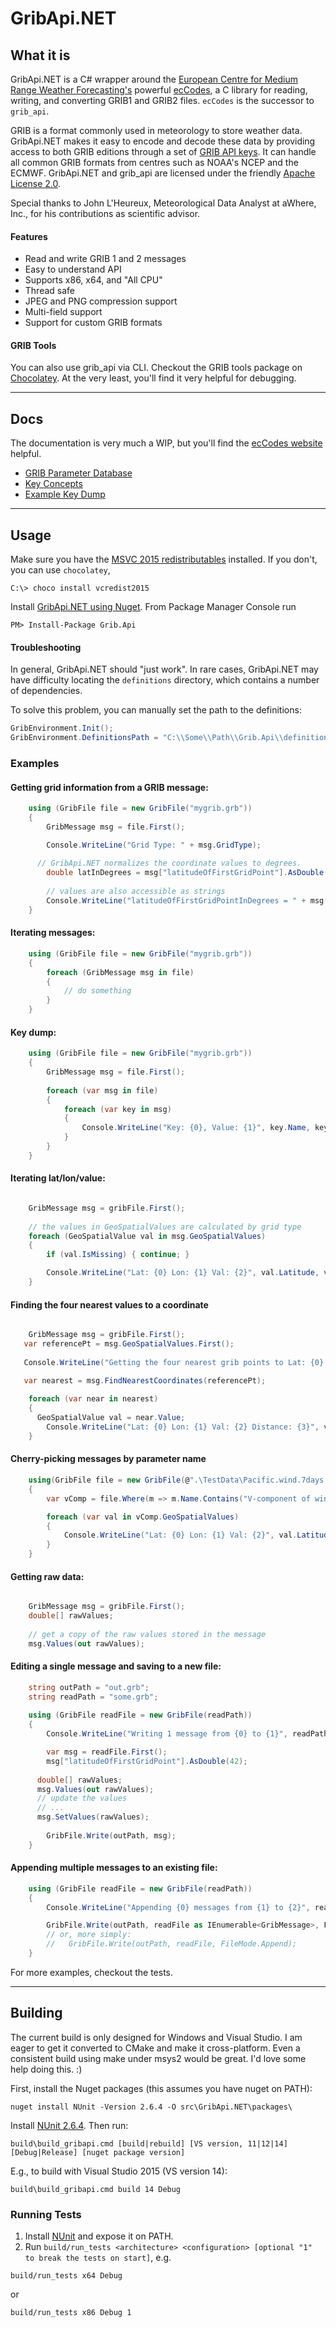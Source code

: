 # GribApi.NET

## What it is
GribApi.NET is a C# wrapper around the [European Centre for Medium Range Weather Forecasting's](http://www.ecmwf.int/) powerful [ecCodes](https://software.ecmwf.int/wiki/display/ECC/ecCodes+Home), a C library for reading, writing, and converting GRIB1 and GRIB2 files. `ecCodes` is the successor to `grib_api`.

GRIB is a format commonly used in meteorology to store weather data. GribApi.NET makes it easy to encode and decode these data by providing access to both GRIB editions through a set of [GRIB API keys](https://software.ecmwf.int/wiki/display/GRIB/GRIB%20API%20keys). It can handle all common GRIB formats from centres such as NOAA's NCEP and the ECMWF. GribApi.NET and grib_api are licensed under the friendly [Apache License 2.0](http://www.apache.org/licenses/LICENSE-2.0).

Special thanks to John L'Heureux, Meteorological Data Analyst at aWhere, Inc., for his contributions as scientific advisor.

#### Features
* Read and write GRIB 1 and 2 messages
* Easy to understand API
* Supports x86, x64, and "All CPU"
* Thread safe
* JPEG and PNG compression support
* Multi-field support
* Support for custom GRIB formats

#### GRIB Tools
You can also use grib_api via CLI. Checkout the GRIB tools package on [Chocolatey](https://chocolatey.org/packages/grib-tools). At the very least, you'll find it very helpful for debugging.

--------------------------

## Docs
The documentation is very much a WIP, but you'll find the [ecCodes website](https://software.ecmwf.int/wiki/display/ECC/Documentation) helpful.

* [GRIB Parameter Database](http://apps.ecmwf.int/codes/grib/param-db/)
* [Key Concepts](https://github.com/0x1mason/GribApi.NET/blob/master/docs/KeyConcepts.md)
* [Example Key Dump](https://github.com/0x1mason/GribApi.NET/blob/master/docs/TypicalKeyDump.md)

--------------------------

## Usage
Make sure you have the [MSVC 2015 redistributables](https://www.microsoft.com/en-us/download/details.aspx?id=48145) installed. If you don't, you can use `chocolatey`, 
```shell
C:\> choco install vcredist2015
```

Install [GribApi.NET using Nuget](https://www.nuget.org/packages/Grib.Api). From Package Manager Console run
```shell
PM> Install-Package Grib.Api 
```

#### Troubleshooting
In general, GribApi.NET should "just work". In rare cases, GribApi.NET may have difficulty locating the `definitions` directory, which contains a number of dependencies.

To solve this problem, you can manually set the path to the definitions:
```csharp
GribEnvironment.Init();
GribEnvironment.DefinitionsPath = "C:\\Some\\Path\\Grib.Api\\definitions"
```

### Examples

#### Getting grid information from a GRIB message:
```csharp
	using (GribFile file = new GribFile("mygrib.grb"))
	{
		GribMessage msg = file.First();

		Console.WriteLine("Grid Type: " + msg.GridType);
		
      // GribApi.NET normalizes the coordinate values to degrees.
		double latInDegrees = msg["latitudeOfFirstGridPoint"].AsDouble();
		
		// values are also accessible as strings
		Console.WriteLine("latitudeOfFirstGridPointInDegrees = " + msg["latitudeOfFirstGridPoint"].AsString());
	}
```

#### Iterating messages:
```csharp
	using (GribFile file = new GribFile("mygrib.grb"))
	{
		foreach (GribMessage msg in file)
		{
			// do something
		}
	}
```

#### Key dump:
```csharp
	using (GribFile file = new GribFile("mygrib.grb"))
	{
		GribMessage msg = file.First();
		
		foreach (var msg in file)
		{
			foreach (var key in msg)
			{
				Console.WriteLine("Key: {0}, Value: {1}", key.Name, key.Value.AsString());
			}
		}
	}
```

#### Iterating lat/lon/value:
```csharp

	GribMessage msg = gribFile.First();
	
	// the values in GeoSpatialValues are calculated by grid type
	foreach (GeoSpatialValue val in msg.GeoSpatialValues)
	{
		if (val.IsMissing) { continue; }

		Console.WriteLine("Lat: {0} Lon: {1} Val: {2}", val.Latitude, val.Longitude, val.Value);
	}
```

#### Finding the four nearest values to a coordinate
```csharp

	GribMessage msg = gribFile.First();
   var referencePt = msg.GeoSpatialValues.First();
   
   Console.WriteLine("Getting the four nearest grib points to Lat: {0} Lon: {1}", referencePt.Latitude, referencePt.Longitude);

   var nearest = msg.FindNearestCoordinates(referencePt);
   
	foreach (var near in nearest)
	{
      GeoSpatialValue val = near.Value;
		Console.WriteLine("Lat: {0} Lon: {1} Val: {2} Distance: {3}", var.Latitude, val.Longitude, val.Value, near.Distance);
	}
```

#### Cherry-picking messages by parameter name
```csharp
	using(GribFile file = new GribFile(@".\TestData\Pacific.wind.7days.grb"))
	{
		var vComp = file.Where(m => m.Name.Contains("V-component of wind m s**-1")).First();

		foreach (var val in vComp.GeoSpatialValues)
		{
			Console.WriteLine("Lat: {0} Lon: {1} Val: {2}", val.Latitude, val.Longitude, val.Value);
		}
	}
```

#### Getting raw data:
```csharp

	GribMessage msg = gribFile.First();
	double[] rawValues;
	
	// get a copy of the raw values stored in the message
	msg.Values(out rawValues);
```

#### Editing a single message and saving to a new file:
```csharp
	string outPath = "out.grb";
	string readPath = "some.grb";
	
	using (GribFile readFile = new GribFile(readPath))
	{
		Console.WriteLine("Writing 1 message from {0} to {1}", readPath, outPath);

		var msg = readFile.First();
		msg["latitudeOfFirstGridPoint"].AsDouble(42);
      
      double[] rawValues;
      msg.Values(out rawValues);
      // update the values
      // ...
      msg.SetValues(rawValues);
      
		GribFile.Write(outPath, msg);
	}
```

#### Appending multiple messages to an existing file:
```csharp
	using (GribFile readFile = new GribFile(readPath))
	{                
		Console.WriteLine("Appending {0} messages from {1} to {2}", readFile.MessageCount, readPath, outPath);

		GribFile.Write(outPath, readFile as IEnumerable<GribMessage>, FileMode.Append);
		// or, more simply:
		//   GribFile.Write(outPath, readFile, FileMode.Append);
	}
```

For more examples, checkout the tests.

--------------------------

## Building
The current build is only designed for Windows and Visual Studio. I am eager to get it converted to CMake and make it cross-platform. Even a consistent build using make under msys2 would be great. I'd love some help doing this. :)

First, install the Nuget packages (this assumes you have nuget on PATH):
```shell
nuget install NUnit -Version 2.6.4 -O src\GribApi.NET\packages\
```

Install [NUnit 2.6.4](http://www.nunit.org/). Then run:
```shell
build\build_gribapi.cmd [build|rebuild] [VS version, 11|12|14] [Debug|Release] [nuget package version]
```

E.g., to build with Visual Studio 2015 (VS version 14):
```shell
build\build_gribapi.cmd build 14 Debug
```

### Running Tests
1. Install [NUnit](http://www.nunit.org/) and expose it on PATH.
2. Run `build/run_tests <architecture> <configuration> [optional "1" to break the tests on start]`, e.g.
```shell
build/run_tests x64 Debug
```
or
```shell
build/run_tests x86 Debug 1
```
